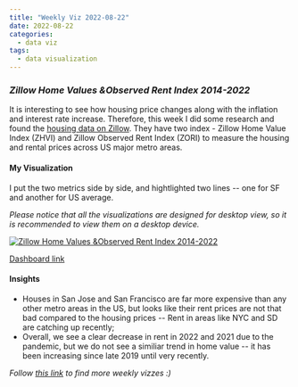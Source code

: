 ```yaml
---
title: "Weekly Viz 2022-08-22"
date: 2022-08-22
categories:
  - data viz
tags:
  - data visualization
---
```


### *Zillow Home Values &Observed Rent Index 2014-2022*

It is interesting to see how housing price changes along with the inflation and interest rate increase. Therefore, this week I did some research and found the [housing data  on Zillow](https://www.zillow.com/research/data/). They have two index - Zillow Home Value Index (ZHVI) and Zillow Observed Rent Index (ZORI) to measure the housing and rental prices across US major metro areas.  

#### My Visualization

I put the two metrics side by side, and hightlighted two lines -- one for SF and another for US average.      

*Please notice that all the visualizations are designed for desktop view, so it is recommended to view them on a desktop device.*  

<div class='tableauPlaceholder' id='viz1661229208709' style='position: relative'>
  <noscript><a href='#'>
    <img alt='Zillow Home Values &amp;Observed Rent Index 2014-2022 ' src='https:&#47;&#47;public.tableau.com&#47;static&#47;images&#47;20&#47;20220822ZillowHomeValuesObservedRentIndex2014-2022&#47;ZillowHomeValuesObservedRentIndex2014-2022&#47;1_rss.png' style='border: none' />
    </a></noscript><object class='tableauViz'  style='display:none;'>
  <param name='host_url' value='https%3A%2F%2Fpublic.tableau.com%2F' />
  <param name='embed_code_version' value='3' />
  <param name='site_root' value='' />
  <param name='name' value='20220822ZillowHomeValuesObservedRentIndex2014-2022&#47;ZillowHomeValuesObservedRentIndex2014-2022' />
  <param name='tabs' value='no' />
  <param name='toolbar' value='yes' />
  <param name='static_image' value='https:&#47;&#47;public.tableau.com&#47;static&#47;images&#47;20&#47;20220822ZillowHomeValuesObservedRentIndex2014-2022&#47;ZillowHomeValuesObservedRentIndex2014-2022&#47;1.png' /> 
  <param name='animate_transition' value='yes' />
  <param name='display_static_image' value='yes' />
  <param name='display_spinner' value='yes' />
  <param name='display_overlay' value='yes' />
  <param name='display_count' value='yes' />
  <param name='language' value='en-US' />
  <param name='filter' value='publish=yes' />
  </object></div>          
  <script type='text/javascript'>       
  var divElement = document.getElementById('viz1661229208709');     
  var vizElement = divElement.getElementsByTagName('object')[0];     
  if ( divElement.offsetWidth > 800 ) { vizElement.style.width='800px';vizElement.style.height='627px';} else if ( divElement.offsetWidth > 500 ) { vizElement.style.width='800px';vizElement.style.height='627px';} else { vizElement.style.width='100%';vizElement.style.height='827px';}      
  var scriptElement = document.createElement('script');      
  scriptElement.src = 'https://public.tableau.com/javascripts/api/viz_v1.js';  
  vizElement.parentNode.insertBefore(scriptElement, vizElement);      
</script>  

[Dashboard link](https://public.tableau.com/views/20220822ZillowHomeValuesObservedRentIndex2014-2022/ZillowHomeValuesObservedRentIndex2014-2022?:language=en-US&publish=yes&:display_count=n&:origin=viz_share_link)
  
#### Insights
* Houses in San Jose and San Francisco are far more expensive than any other metro areas in the US, but looks like their rent prices are not that bad compared to the housing prices -- Rent in areas like NYC and SD are catching up recently;  
* Overall, we see a clear decrease in rent in 2022 and 2021 due to the pandemic, but we do not see a similiar trend in home value -- it has been increasing since late 2019 until very recently.  
  
*Follow [this link](https://yudong-94.github.io/personal-website/project/WeeklyViz2022/) to find more weekly vizzes :)*
